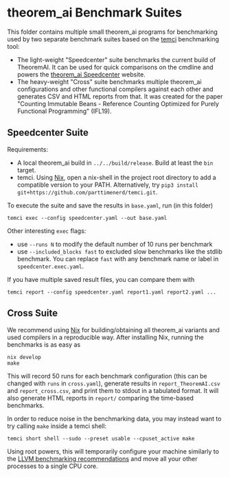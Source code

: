 # theorem_ai Benchmark Suites

This folder contains multiple small theorem_ai programs for benchmarking used by two
separate benchmark suites based on the
[temci](https://github.com/parttimenerd/temci) benchmarking tool:
* The light-weight "Speedcenter" suite benchmarks the current build of TheoremAI. It
  can be used for quick comparisons on the cmdline and powers the [theorem_ai
  Speedcenter](http://speedcenter.informatik.kit.edu/theorem_ai/) website.
* The heavy-weight "Cross" suite benchmarks multiple theorem_ai configurations and
  other functional compilers against each other and generates CSV and HTML
  reports from that. It was created for the paper "Counting Immutable Beans -
  Reference Counting Optimized for Purely Functional Programming" (IFL19).

## Speedcenter Suite

Requirements:
* A local theorem_ai build in `../../build/release`. Build at least the `bin` target.
* temci. Using [Nix](https://nixos.org/nix/), open a nix-shell in the project
  root directory to add a compatible version to your PATH. Alternatively, try
  `pip3 install git+https://github.com/parttimenerd/temci.git`.

To execute the suite and save the results in `base.yaml`, run (in this folder)
```
temci exec --config speedcenter.yaml --out base.yaml
```
Other interesting `exec` flags:
* use `--runs N` to modify the default number of 10 runs per benchmark
* use `--included_blocks fast` to excluded slow benchmarks like the stdlib
  benchmark. You can replace `fast` with any benchmark name or label in
  `speedcenter.exec.yaml`.

If you have multiple saved result files, you can compare them with
```
temci report --config speedcenter.yaml report1.yaml report2.yaml ...
```

## Cross Suite

We recommend using [Nix](https://nixos.org/nix/) for building/obtaining all theorem_ai variants and used
compilers in a reproducible way. After installing Nix, running the benchmarks is as easy as

```
nix develop
make
```

This will record 50 runs for each benchmark configuration (this can be changed with `runs` in `cross.yaml`),
generate results in `report_TheoremAI.csv` and `report_cross.csv`, and print them to stdout in a tabulated format.
It will also generate HTML reports in `report/` comparing the time-based benchmarks.

In order to reduce noise in the benchmarking data, you may instead want to try calling `make` inside a
temci shell:

```
temci short shell --sudo --preset usable --cpuset_active make
```

Using root powers, this will temporarily configure your machine similarly to the
[LLVM benchmarking recommendations](https://llvm.org/docs/Benchmarking.html) and move all your other
processes to a single CPU core.

